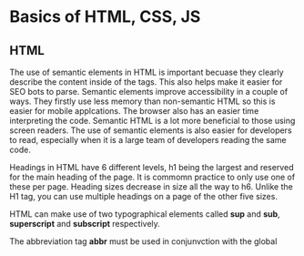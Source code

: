 # Basics of HTML, CSS, JS

## HTML

The use of semantic elements in HTML is important becuase they clearly describe the content inside of the tags. This also helps make it easier for SEO bots to parse. Semantic elements improve accessibility in a couple of ways. They firstly use less memory than non-semantic HTML so this is easier for mobile applcations. The browser also has an easier time interpreting the code. Semantic HTML is a lot more beneficial to those using screen readers. The use of semantic elements is also easier for developers to read, especially when it is a large team of developers reading the same code.

Headings in HTML have 6 different levels, h1 being the largest and reserved for the main heading of the page. It is commomn practice to only use one of these per page. Heading sizes decrease in size all the way to h6. Unlike the H1 tag, you can use multiple headings on a page of the other five sizes.

HTML can make use of two typographical elements called **sup** and **sub**, **superscript** and **subscript** respectively.

The abbreviation tag **abbr** must be used in conjunvction with the global <title> attribute to show the description of the abbreviation.

## CSS

There are three ways of inserting a CSS stylesheet to an HTML index. External CSS style sheets can be linked via a <link> element in the head of a HTML file. Internal CSS can be used bey adding a <style> attribute inside the head section of the HTML. Inline CSS may be used to apply style to a single element. However, Inline CSS loses advantages of a style sheet but mixing content with presentation.

In the example below the selector is the h2 heading. The color and padding components are properties while color:black; and padding:5px; are CSS declarations.

h2 {
color: black;
padding: 5px;
}

## JS

If you write HTML inside of Javascript an argument it should be instide of single quotes.

There are number of different Javascript operators, such as Arithmetic, comparison, assignment and string operators.

As a **Function** is a block of code designed to perform a particular task, it is a great for task that need to be repeated. Using funtions you can also use the same code but using different arguments to produce different results. A real life example of using a function would be if you needed to convert a unit of measeurment from metric to imperial or vice versa.

An if statement checks a condition and if it evaluates to true, then the code block will execute. A way to chain extra choices or outcomes to a block of code we can use the **else if** condition. This can specify a new condition to test if the initial condition is false.

Comparison operators are used along with Logical operators to test for true or false. Examples of Comparison operators are **==** = equal to, **!=** = not equal to, < = less than and > greater than. The difference between Logical operators are && = **and** while || means **or**.
